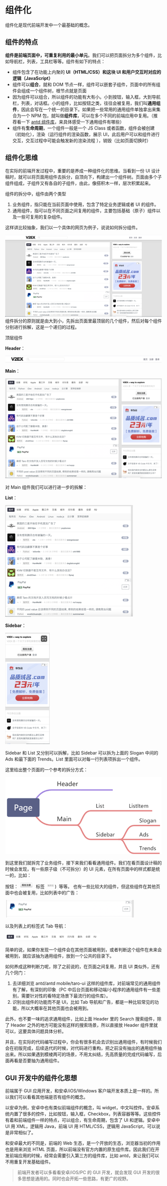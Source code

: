 # 组件化

组件化是现代前端开发中一个最基础的概念。

## 组件的特点

**组件是前端页面中，可重复利用的最小单元**。我们可以把页面拆分为多个组件，比如导航栏，列表，工具栏等等。组件有如下的特点：

- 组件包含了在功能上内聚的 **UI（HTML/CSS）**和这块 UI 和用户交互时对应的**逻辑（JavaScript）**
- 组件可以**组合**，就和 DOM 节点一样，组件可以嵌套子组件，页面中的所有组件会组成一个组件树，根节点就是页面
- 因为组件可以组合，所以组件的功能有大有小。小到按钮，输入框，大到导航栏，列表，对话框。小的组件，比如按钮之类，往往会被复用，我们叫**通用组件**，因此会写在一个统一的目录下。如果把一些常用的通用组件单独拿出来集合为一个 NPM 包，就叫做**组件库**，可以在多个不同的前端应用中复用。（推荐看一下 [antd 组件库](https://ant.design/components/overview-cn/)，来具体感受一下通用组件有哪些）
- 组件有**生命周期**，一个组件一般是一个 JS Class 或者函数，组件会被创建（初始化），渲染（运行组件的渲染函数，展示 UI，此后用户可以和组件进行交互，交互过程中可能会触发新的渲染流程 ），销毁（比如页面切换时）

## 组件化思维

在实际的前端开发过程中，重要的是养成一种组件化的思维。当看到一份 UI 设计稿时，就可以将页面用组件去拆分，自顶向下，构建出一个组件树。页面由多个子组件组成，子组件又有各自的子组件，由此，像搭积木一样，层次积累起来。

组件的拆分中，组件由两个类型

1. 业务组件，指只能在当前页面中使用，包含了特定业务逻辑或者 UI 的组件。
1. 通用组件，指可以在不同页面之间复用的组件，主要包括基础（原子）组件以及一些可复用的复杂组件。

这样讲比较抽象，我们以一个具体的网页为例子，说说如何拆分组件。

![page.png](./img/component/page.png)
组件拆分的原则就是由大到小，先拆出页面里最顶层的几个组件，然后对每个组件分别进行拆解，这是一个递归的过程。

顶层组件

**Header**：

![header.png](./img/component/header.png)

**Main**：

![content.png](./img/component/content.png)

对 Main 组件我们可以进行进一步的拆解：

**List**：

![list.png](./img/component/list.png)

**Sidebar**：

![side.png](./img/component/side.png)

Sidebar 和 List 又分别可以拆解，比如 Sidebar 可以拆为上面的 Slogan 中间的 Ads 和最下面的 Trends。List 里面可以对每一行列表项拆出一个组件。

这里给出整个页面的一个参考的拆分方式：

![component_gram](./img/component/component_gram.jpg)

到这里我们就拆完了业务组件，接下来我们看看通用组件。我们在看页面设计稿的时候会发现，有一些原子级（不可拆分）的 UI 元素，在所有页面中的样式都是统一的，比如：

按钮： ![btn.png](./img/component/register.png)  标签 ![tag.png](./img/component/tag.png))  等等。
也有一些比较大的组件，但这些组件在其他页面中也会被复用，比如列表中的广告：

![image.png](./img/component/item.png)

以及列表上的标签式 Tab 导航：

![tags.png](./img/component/tags.png)

简单的说，如果你发现一个组件会在其他页面被用到，或者判断这个组件在未来会被用到，就应该抽为通用组件，放到一个公共的目录下。

如何养成这种判断力呢，除了之前说的，在页面之间复用，并且 UI 类似外，还有几个窍门：

1. 去详细浏览 antd/antd mobile/taro-ui 这样的组件库，对前端常见的通用组件有了解，有深刻的印象（PC 中后台页面和移动端/小程序的通用组件有一些差别，需要针对性的看特定场景下最流行的组件库）。
1. 识别出组件的功能而不是 UI，比如 Tab 导航和广告，都是一种比较常见的功能，所以大概率在其他页面也会被用到。

此外，也不要一味的追求通用组件，比如上面 Header 里的 Search 搜索组件，除了 Header 之外的地方可能没有这样的搜索场景，所以直接放 Header 组件里就可以，这要具体问题具体分析。

并且，在实际的代码编写过程中，你会有很多机会去识别出通用组件，有时候我们会在初版完成，后续迭代的时候，对代码进行重构，把之前没有抽出的通用组件抽出来。所以如果遇到模棱两可的场景，不用太纠结，先高质量的完成代码编写，后面再看是否要抽为通用组件。

## GUI 开发中的组件化思想

前端属于 GUI 应用开发，和安卓/iOS/Windows 客户端开发本质上是一样的。所以我们可以看看其他端是否有组件的概念。

以安卓为例，安卓中也有类似前端组件的概念，叫 widget，中文叫控件。安卓系统内置了很多的控件，比如按钮，输入框，Checkbox，列表容器等等。这些控件有着和前端组件一样的特点，可以组合，有生命周期，包含了 UI 和逻辑。安卓中 UI 用 XML，逻辑用 Java，前端 UI 用 HTML/CSS，逻辑用 JavaScript，可以说是非常相似了。

和安卓最大的不同是，前端的 Web 生态，是一个开放的生态，浏览器当初的作用也是用来浏览 HTML 页面，所以前端没有官方内置的原生组件库。因此我们在开发前端应用的时候，经常会需要引入第三方的组件库，比如 antd，来让我们可以不用重复开发基础组件。

> 前端开发者可以多看看安卓/iOS/PC 的 GUI 开发，就会发现 GUI 开发的很多思想是通用的。同时也会开拓一些思路，有更广的视野。

